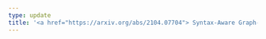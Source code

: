 ```yaml
---
type: update
title: '<a href="https://arxiv.org/abs/2104.07704"> Syntax-Aware Graph-to-Graph Transformer for Semantic Role Labelling </a> has been relased. Check it on Arxiv!'
---
```

